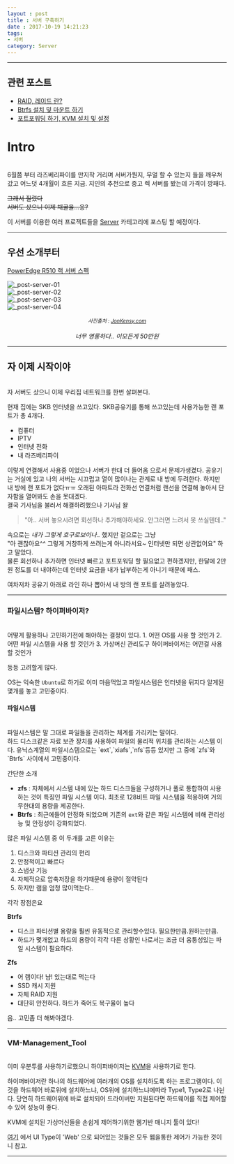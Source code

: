 ```yaml
---
layout : post
title : 서버 구축하기
date : 2017-10-19 14:21:23
tags:
- 서버
category: Server
---
```


---

## 관련 포스트
- <a href="https://cozy-ho.github.io/server/2017/11/29/%EC%84%9C%EB%B2%84-%EA%B5%AC%EC%B6%95%ED%95%98%EA%B8%B0-02.html" target="_blank">RAID, 레이드 란?</a>
- <a href="https://cozy-ho.github.io/server/2017/12/11/%EC%84%9C%EB%B2%84-%EA%B5%AC%EC%B6%95%ED%95%98%EA%B8%B0-03.html" target="_blank">Btrfs 설치 및 마운트 하기</a>
- <a href="https://cozy-ho.github.io/server/2017/12/22/%EC%84%9C%EB%B2%84-%EA%B5%AC%EC%B6%95%ED%95%98%EA%B8%B0-04.html" target="_blank">포트포워딩 하기, KVM 설치 및 설정</a>

# Intro
<br>
6월쯤 부터 라즈베리파이를 만지작 거리며 서버가뭔지, 무얼 할 수 있는지 들을 깨우쳐 갔고 어느덧 4개월이 흐른 지금. 지인의 추천으로 중고 렉 서버를 봤는데 가격이 깡패다.

~~그래서 질렀다~~<br>
~~서버도 샀으니 이제 채굴을...응?~~

이 서버를 이용한 여러 프로젝트들을 <a href="https://cozy-ho.github.io/category/Server.html">Server</a> 카테고리에 포스팅 할 예정이다.

---

## 우선 소개부터

<a href="https://www.dell.com/kr/business/p/poweredge-r510/pd" target="_blank">PowerEdge R510 랙 서버 스펙</a>

![_post-server-01](https://github.com/Cozy-Ho/Cozy-Ho.github.io/blob/master/images/_post-server-01.jpg?raw=true)
<br>
![_post-server-02](https://github.com/Cozy-Ho/Cozy-Ho.github.io/blob/master/images/_post-server-02.jpg?raw=true)
<br>
![_post-server-03](https://github.com/Cozy-Ho/Cozy-Ho.github.io/blob/master/images/_post-server-03.jpg?raw=true)
<br>
![_post-server-04](https://github.com/Cozy-Ho/Cozy-Ho.github.io/blob/master/images/_post-server-04.jpg?raw=true)
*<center><small>사진출처 : <a href="https://www.jonkensy.com/diy-sannas-quest-for-fast-reliable-shared-storage-with-a-twist-of-zfs-part-1/" target="_blank">JonKensy.com</a></small></center>*<br>
*<center>너무 영롱하다.. 이모든게 50만원</center>*

---

## 자 이제 시작이야
<br>
자 서버도 샀으니 이제 우리집 네트워크를 한번 살펴본다.

현재 집에는 SKB 인터넷을 쓰고있다. SKB공유기를 통해 쓰고있는데 사용가능한 랜 포트가 총 4개다.
- 컴퓨터
- IPTV
- 인터넷 전화
- 내 라즈베리파이

이렇게 연결해서 사용중 이었으나 서버가 한대 더 들어옴 으로서 문제가생겼다. 공유기는 거실에 있고 나의 서버는 시끄럽고 열이 많이나는 관계로 내 방에 두려한다. 하지만 내 방에 랜 포트가 없다ㅠㅠ 오래된 아파트라 전화선 연결처럼 랜선을 연결해 놓아서 단자함을 열어봐도 손을 못대겠다.<br>
결국 기사님을 불러서 해결하려했으나 기사님 왈

> "아.. 서버 놓으시려면 회선하나 추가해야하세요. 안그러면 느려서 못 쓰실텐데.."

속으로는 *내가 그렇게 호구로보이나..* 했지만 겉으로는 그냥<br>"아 괜찮아요^^ 그렇게 거창하게 쓰려는게 아니라서요~ 인터넷만 되면 상관없어요" 하고 말았다.<br>물론 회선하나 추가하면 인터넷 빠르고 포트포워딩 할 필요없고 편하겠지만, 한달에 2만원 정도를 더 내야하는데 인터넷 요금을 내가 납부하는게 아니기 때문에 패스.

여차저차 공유기 아래로 라인 하나 뽑아서 내 방의 랜 포트를 살려놓았다.

---

### 파일시스템? 하이퍼바이저?
<br>
어떻게 활용하나 고민하기전에 해야하는 결정이 있다.
1. 어떤 OS를 사용 할 것인가
2. 어떤 파일 시스템을 사용 할 것인가
3. 가상머신 관리도구 하이퍼바이저는 어떤걸 사용 할 것인가

등등 고려할게 많다.

OS는 익숙한 `Ubuntu`로 하기로 이미 마음먹었고 파일시스템은 인터넷을 뒤지다 알게된 몇개를 놓고 고민중이다.

#### 파일시스템
<br>
파일시스템은 말 그대로 파일들을 관리하는 체계를 가리키는 말이다.<br>하드 디스크같은 자료 보관 장치를 사용하여 파일의 물리적 위치를 관리하는 시스템 이다. 유닉스계열의 파일시스템으로는 `ext`,`xiafs`,`nfs`등등 있지만 그 중에 `zfs`와 `Btrfs` 사이에서 고민중이다.

간단한 소개
- <strong>zfs</strong> : 자체에서 시스템 내에 있는 하드 디스크들을 구성하거나 풀로 통합하여 사용하는 것이 특징인 파일 시스템 이다. 최초로 128비트 파일 시스템을 적용하여 거의 무한대의 용량을 제공한다.
- <strong>Btrfs</strong> : 최근에들어 안정화 되었으며 기존의 `ext`와 같은 파일 시스템에 비해 관리성능 및 안정성이 강화되었다.

많은 파일 시스템 중 이 두개를 고른 이유는
1. 디스크와 파티션 관리의 편리
2. 안정적이고 빠르다
3. 스냅샷 기능
4. 자체적으로 압축저장을 하기때문에 용량이 절약된다
5. 하지만 램을 엄청 많이먹는다..

각각 장점은요

<strong>Btrfs</strong>
- 디스크 파티션별 용량을 훨씬 유동적으로 관리할수있다. 필요한만큼.원하는만큼.
- 하드가 몇개없고 하드의 용량이 각각 다른 상황인 나로서는 조금 더 융퉁성있는 파일 시스템이 필요하다.

<strong>Zfs</strong>
- 어 램이다! 냠! 있는대로 먹는다
- SSD 캐시 지원
- 자체 RAID 지원
- 대단히 안전하다. 하드가 죽어도 복구율이 높다

음.. 고민좀 더 해봐야겠다.

---

### VM-Management_Tool
<br>
이미 우분투를 사용하기로했으니 하이퍼바이저는 <a href="https://ko.wikipedia.org/wiki/커널_기반_가상_머신" target="_blank">KVM</a>을 사용하기로 한다.

하이퍼바이저란 하나의 하드웨어에 여러개의 OS를 설치하도록 하는 프로그램이다. 이것을 하드웨어 바로위에 설치하느냐, OS위에 설치하느냐에따라 Type1, Type2로 나뉜다. 당연히 하드웨어위에 바로 설치되어 드라이버만 지원된다면 하드웨어를 직접 제어할 수 있어 성능이 좋다.

KVM에 설치된 가상머신들을 손쉽게 제어하기위한 웹기반 매니지 툴이 있다!

<a href="https://www.linux-kvm.org/page/Management_Tools" target="_blank">여기</a> 에서 UI Type이 'Web' 으로 되어있는 것들은 모두 웹을통한 제어가 가능한 것이니 참고.

---
